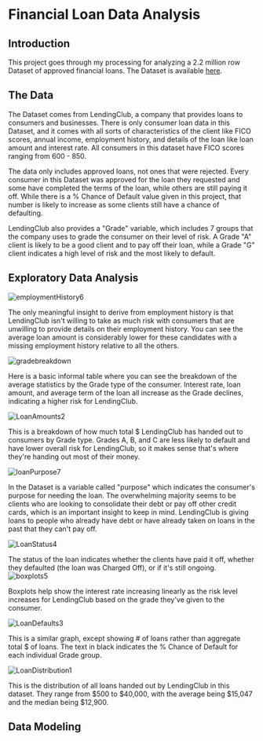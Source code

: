 # Financial Loan Data Analysis

## Introduction
  
This project goes through my processing for analyzing a 2.2 million row Dataset of approved financial loans.  The Dataset is available [here](https://www.kaggle.com/wordsforthewise/lending-club).

## The Data
The Dataset comes from LendingClub, a company that provides loans to consumers and businesses.  There is only consumer loan data in this Dataset, and it comes with all sorts of characteristics of the client like FICO scores, annual income, employment history, and details of the loan like loan amount and interest rate.  All consumers in this dataset have FICO scores ranging from 600 - 850.

The data only includes approved loans, not ones that were rejected.  Every consumer in this Dataset was approved for the loan they requested and some have completed the terms of the loan, while others are still paying it off.  While there is a % Chance of Default value given in this project, that number is likely to increase as some clients still have a chance of defaulting.

LendingClub also provides a "Grade" variable, which includes 7 groups that the company uses to grade the consumer on their level of risk.  A Grade "A" client is likely to be a good client and to pay off their loan, while a Grade "G" client indicates a high level of risk and the most likely to default.  


## Exploratory Data Analysis

![employmentHistory6](https://user-images.githubusercontent.com/16946556/92037353-7d99e800-ed26-11ea-9ac5-4e4c84c42dec.png)

The only meaningful insight to derive from employment history is that LendingClub isn't willing to take as much risk with consumers that are unwilling to provide details on their employment history.  You can see the average loan amount is considerably lower for these candidates with a missing employment history relative to all the others.


![gradebreakdown](https://user-images.githubusercontent.com/16946556/92037354-7e327e80-ed26-11ea-9452-975e1caa6aa9.png)

Here is a basic informal table where you can see the breakdown of the average statistics by the Grade type of the consumer.  Interest rate, loan amount, and average term of the loan all increase as the Grade declines, indicating a higher risk for LendingClub.

![LoanAmounts2](https://user-images.githubusercontent.com/16946556/92037357-7e327e80-ed26-11ea-8d6c-1069a46e07f0.png)

This is a breakdown of how much total $ LendingClub has handed out to consumers by Grade type.  Grades A, B, and C are less likely to default and have lower overall risk for LendingClub, so it makes sense that's where they're handing out most of their money.

![loanPurpose7](https://user-images.githubusercontent.com/16946556/92037359-7ecb1500-ed26-11ea-9487-8f607c279986.png)

In the Dataset is a variable called "purpose" which indicates the consumer's purpose for needing the loan.  The overwhelming majority seems to be clients who are looking to consolidate their debt or pay off other credit cards, which is an important insight to keep in mind.  LendingClub is giving loans to people who already have debt or have already taken on loans in the past that they can't pay off.

![LoanStatus4](https://user-images.githubusercontent.com/16946556/92037360-7ecb1500-ed26-11ea-8f44-0d52d9885470.png)

The status of the loan indicates whether the clients have paid it off, whether they defaulted (the loan was Charged Off), or if it's still ongoing.
![boxplots5](https://user-images.githubusercontent.com/16946556/92037361-7ecb1500-ed26-11ea-9d69-2e7ce6519444.png)

Boxplots help show the interest rate increasing linearly as the risk level increases for LendingClub based on the grade they've given to the consumer.  


![LoanDefaults3](https://user-images.githubusercontent.com/16946556/92037963-7b845900-ed27-11ea-8f9b-b485850e9738.png)

This is a similar graph, except showing # of loans rather than aggregate total $ of loans.  The text in black indicates the % Chance of Default for each individual Grade group.  

![LoanDistribution1](https://user-images.githubusercontent.com/16946556/92037964-7b845900-ed27-11ea-873c-4e070f4b8ba9.png)

This is the distribution of all loans handed out by LendingClub in this dataset.  They range from $500 to $40,000, with the average being $15,047 and the median being $12,900.  

## Data Modeling
